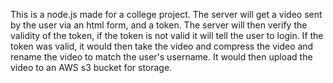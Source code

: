 This is a node.js made for a college project. The server will get a video sent by the user via an html form, and a token. The server will then verify the validity of the token, if the token is not valid it will tell the user to login. If the token was valid, it would then take the video and compress the video and rename the video to match the user's username. It would then upload the video to an AWS s3 bucket for storage.
